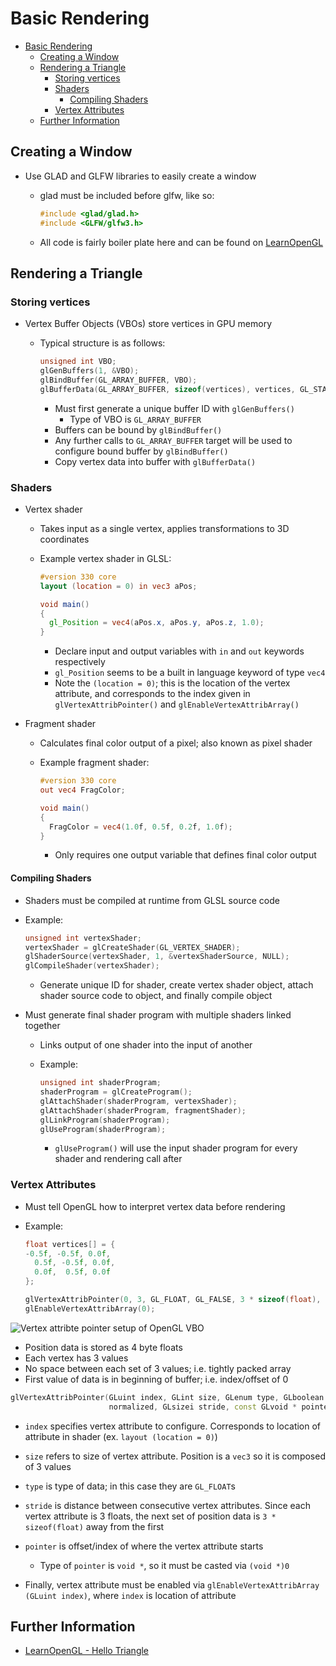 # Basic Rendering

<!--toc:start-->

- [Basic Rendering](#basic-rendering)
  - [Creating a Window](#creating-a-window)
  - [Rendering a Triangle](#rendering-a-triangle)
    - [Storing vertices](#storing-vertices)
    - [Shaders](#shaders)
      - [Compiling Shaders](#compiling-shaders)
    - [Vertex Attributes](#vertex-attributes)
  - [Further Information](#further-information)
  <!--toc:end-->

## Creating a Window

- Use GLAD and GLFW libraries to easily create a window
  - glad must be included before glfw, like so:

    ```cpp
    #include <glad/glad.h>
    #include <GLFW/glfw3.h>
    ```

  - All code is fairly boiler plate here and can be found on [LearnOpenGL](https://learnopengl.com/Getting-started/Creating-a-window)

## Rendering a Triangle

### Storing vertices

- Vertex Buffer Objects (VBOs) store vertices in GPU memory
  - Typical structure is as follows:

    ```cpp
    unsigned int VBO;
    glGenBuffers(1, &VBO);
    glBindBuffer(GL_ARRAY_BUFFER, VBO);
    glBufferData(GL_ARRAY_BUFFER, sizeof(vertices), vertices, GL_STATIC_DRAW)
    ```

    - Must first generate a unique buffer ID with `glGenBuffers()`
      - Type of VBO is `GL_ARRAY_BUFFER`
    - Buffers can be bound by `glBindBuffer()`
    - Any further calls to `GL_ARRAY_BUFFER` target will be used to configure
      bound buffer by `glBindBuffer()`
    - Copy vertex data into buffer with `glBufferData()`

### Shaders

- Vertex shader
  - Takes input as a single vertex, applies transformations to 3D coordinates
  - Example vertex shader in GLSL:

    ```glsl
    #version 330 core
    layout (location = 0) in vec3 aPos;

    void main()
    {
      gl_Position = vec4(aPos.x, aPos.y, aPos.z, 1.0);
    }
    ```

    - Declare input and output variables with `in` and `out` keywords respectively
    - `gl_Position` seems to be a built in language keyword of type `vec4`
    - Note the `(location = 0)`; this is the location of the vertex attribute, and
      corresponds to the index given in `glVertexAttribPointer()` and `glEnableVertexAttribArray()`

- Fragment shader
  - Calculates final color output of a pixel; also known as pixel shader
  - Example fragment shader:

    ```glsl
    #version 330 core
    out vec4 FragColor;

    void main()
    {
      FragColor = vec4(1.0f, 0.5f, 0.2f, 1.0f);
    }
    ```

    - Only requires one output variable that defines final color output

#### Compiling Shaders

- Shaders must be compiled at runtime from GLSL source code
- Example:

  ```cpp
  unsigned int vertexShader;
  vertexShader = glCreateShader(GL_VERTEX_SHADER);
  glShaderSource(vertexShader, 1, &vertexShaderSource, NULL);
  glCompileShader(vertexShader);
  ```

  - Generate unique ID for shader, create vertex shader object, attach shader
    source code to object, and finally compile object

- Must generate final shader program with multiple shaders linked together
  - Links output of one shader into the input of another
  - Example:

    ```cpp
    unsigned int shaderProgram;
    shaderProgram = glCreateProgram();
    glAttachShader(shaderProgram, vertexShader);
    glAttachShader(shaderProgram, fragmentShader);
    glLinkProgram(shaderProgram);
    glUseProgram(shaderProgram);
    ```

    - `glUseProgram()` will use the input shader program for every shader and
      rendering call after

### Vertex Attributes

- Must tell OpenGL how to interpret vertex data before rendering
- Example:

  ```cpp
  float vertices[] = {
  -0.5f, -0.5f, 0.0f,
    0.5f, -0.5f, 0.0f,
    0.0f,  0.5f, 0.0f
  };

  glVertexAttribPointer(0, 3, GL_FLOAT, GL_FALSE, 3 * sizeof(float), (void *)0);
  glEnableVertexAttribArray(0);
  ```

<img src="https://learnopengl.com/img/getting-started/vertex_attribute_pointer.png" alt="Vertex attribte pointer setup of OpenGL VBO"/>

- Position data is stored as 4 byte floats
- Each vertex has 3 values
- No space between each set of 3 values; i.e. tightly packed array
- First value of data is in beginning of buffer; i.e. index/offset of 0

```cpp
glVertexAttribPointer(GLuint index, GLint size, GLenum type, GLboolean
                      normalized, GLsizei stride, const GLvoid * pointer)
```

- `index` specifies vertex attribute to configure. Corresponds to location of
  attribute in shader (ex. `layout (location = 0)`)
- `size` refers to size of vertex attribute. Position is a `vec3` so it is
  composed of 3 values
- `type` is type of data; in this case they are `GL_FLOAT`s
- `stride` is distance between consecutive vertex attributes. Since each vertex
  attribute is 3 floats, the next set of position data is `3 * sizeof(float)`
  away from the first
- `pointer` is offset/index of where the vertex attribute starts
  - Type of `pointer` is `void *`, so it must be casted via `(void *)0`

- Finally, vertex attribute must be enabled via `glEnableVertexAttribArray
(GLuint index)`, where `index` is location of attribute

## Further Information

- [LearnOpenGL - Hello Triangle](https://learnopengl.com/Getting-started/Hello-Triangle)
